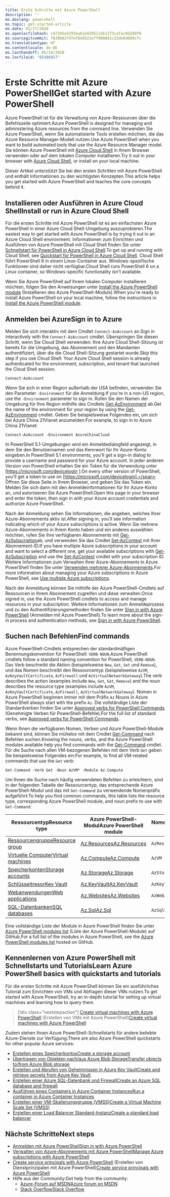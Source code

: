 ```yaml
---
title: Erste Schritte mit Azure PowerShell
description: ''
ms.devlang: powershell
ms.topic: get-started-article
ms.date: 01/17/2020
ms.openlocfilehash: c47395e4291ba61e929511db1273cafac9d289f0
ms.sourcegitcommit: 7839b82f47ef8dd522eff900081c22de0d089cfc
ms.translationtype: HT
ms.contentlocale: de-DE
ms.lasthandoff: 05/14/2020
ms.locfileid: "83386917"
---
```

# <a name="get-started-with-azure-powershell"></a><span data-ttu-id="78dcc-102">Erste Schritte mit Azure PowerShell</span><span class="sxs-lookup"><span data-stu-id="78dcc-102">Get started with Azure PowerShell</span></span>

<span data-ttu-id="78dcc-103">Azure PowerShell ist für die Verwaltung von Azure-Ressourcen über die Befehlszeile optimiert.</span><span class="sxs-lookup"><span data-stu-id="78dcc-103">Azure PowerShell is designed for managing and administering Azure resources from the command line.</span></span> <span data-ttu-id="78dcc-104">Verwenden Sie Azure PowerShell, wenn Sie automatisierte Tools erstellen möchten, die das Azure Resource Manager-Modell nutzen.</span><span class="sxs-lookup"><span data-stu-id="78dcc-104">Use Azure PowerShell when you want to build automated tools that use the Azure Resource Manager model.</span></span>
<span data-ttu-id="78dcc-105">Sie können Azure PowerShell mit [Azure Cloud Shell](/azure/cloud-shell/overview) in Ihrem Browser verwenden oder auf dem lokalen Computer installieren.</span><span class="sxs-lookup"><span data-stu-id="78dcc-105">Try it out in your browser with [Azure Cloud Shell](/azure/cloud-shell/overview), or install on your local machine.</span></span>

<span data-ttu-id="78dcc-106">Dieser Artikel unterstützt Sie bei den ersten Schritten mit Azure PowerShell und enthält Informationen zu den wichtigsten Konzepten.</span><span class="sxs-lookup"><span data-stu-id="78dcc-106">This article helps you get started with Azure PowerShell and teaches the core concepts behind it.</span></span>

## <a name="install-or-run-in-azure-cloud-shell"></a><span data-ttu-id="78dcc-107">Installieren oder Ausführen in Azure Cloud Shell</span><span class="sxs-lookup"><span data-stu-id="78dcc-107">Install or run in Azure Cloud Shell</span></span>

<span data-ttu-id="78dcc-108">Für die ersten Schritte mit Azure PowerShell ist es am einfachsten Azure PowerShell in einer Azure Cloud Shell-Umgebung auszuprobieren.</span><span class="sxs-lookup"><span data-stu-id="78dcc-108">The easiest way to get started with Azure PowerShell is by trying it out in an Azure Cloud Shell environment.</span></span>
<span data-ttu-id="78dcc-109">Informationen zum Einrichten und Ausführen von Azure PowerShell mit Cloud Shell finden Sie unter [Schnellstart für PowerShell in Azure Cloud Shell](/azure/cloud-shell/quickstart-powershell).</span><span class="sxs-lookup"><span data-stu-id="78dcc-109">To get up and running with Cloud Shell, see [Quickstart for PowerShell in Azure Cloud Shell](/azure/cloud-shell/quickstart-powershell).</span></span>
<span data-ttu-id="78dcc-110">Cloud Shell führt PowerShell 6 in einem Linux-Container aus. Windows-spezifische Funktionen sind daher nicht verfügbar.</span><span class="sxs-lookup"><span data-stu-id="78dcc-110">Cloud Shell runs PowerShell 6 on a Linux container, so Windows-specific functionality isn't available.</span></span>

<span data-ttu-id="78dcc-111">Wenn Sie Azure PowerShell auf Ihrem lokalen Computer installieren möchten, folgen Sie den Anweisungen unter [Install the Azure PowerShell module](install-az-ps.md) (Installieren des Azure PowerShell-Moduls).</span><span class="sxs-lookup"><span data-stu-id="78dcc-111">When you're ready to install Azure PowerShell on your local machine, follow the instructions in [Install the Azure PowerShell module](install-az-ps.md).</span></span>

## <a name="sign-in-to-azure"></a><span data-ttu-id="78dcc-112">Anmelden bei Azure</span><span class="sxs-lookup"><span data-stu-id="78dcc-112">Sign in to Azure</span></span>

<span data-ttu-id="78dcc-113">Melden Sie sich interaktiv mit dem Cmdlet `Connect-AzAccount` an.</span><span class="sxs-lookup"><span data-stu-id="78dcc-113">Sign in interactively with the `Connect-AzAccount` cmdlet.</span></span> <span data-ttu-id="78dcc-114">Überspringen Sie diesen Schritt, wenn Sie Cloud Shell verwenden: Ihre Azure Cloud Shell-Sitzung ist bereits für die Umgebung, das Abonnement und den Mandanten authentifiziert, über die die Cloud Shell-Sitzung gestartet wurde.</span><span class="sxs-lookup"><span data-stu-id="78dcc-114">Skip this step if you use Cloud Shell: Your Azure Cloud Shell session is already authenticated for the environment, subscription, and tenant that launched the Cloud Shell session.</span></span>

```azurepowershell-interactive
Connect-AzAccount
```

<span data-ttu-id="78dcc-115">Wenn Sie sich in einer Region außerhalb der USA befinden, verwenden Sie den Parameter `-Environment` für die Anmeldung.</span><span class="sxs-lookup"><span data-stu-id="78dcc-115">If you're in a non-US region, use the `-Environment` parameter to sign in.</span></span> <span data-ttu-id="78dcc-116">Rufen Sie den Namen der Umgebung für Ihre Region mithilfe des Cmdlets [Get-AzEnvironment](/powershell/module/Az.Accounts/Get-AzEnvironment) ab.</span><span class="sxs-lookup"><span data-stu-id="78dcc-116">Get the name of the environment for your region by using the [Get-AzEnvironment](/powershell/module/Az.Accounts/Get-AzEnvironment) cmdlet.</span></span> <span data-ttu-id="78dcc-117">Geben Sie beispielsweise Folgendes ein, um sich bei Azure China 21Vianet anzumelden:</span><span class="sxs-lookup"><span data-stu-id="78dcc-117">For example, to sign in to Azure China 21Vianet:</span></span>

```azurepowershell-interactive
Connect-AzAccount -Environment AzureChinaCloud
```

<span data-ttu-id="78dcc-118">In PowerShell 5.1-Umgebungen wird ein Anmeldedialogfeld angezeigt, in dem Sie den Benutzernamen und das Kennwort für Ihr Azure-Konto eingeben.</span><span class="sxs-lookup"><span data-stu-id="78dcc-118">In PowerShell 5.1 environments, you'll get a sign-in dialog to provide a username and password for your Azure account.</span></span> <span data-ttu-id="78dcc-119">In jeder anderen Version von PowerShell erhalten Sie ein Token für die Verwendung unter [https://microsoft.com/devicelogin ].</span><span class="sxs-lookup"><span data-stu-id="78dcc-119">On every other version of PowerShell, you'll get a token to use on [https://microsoft.com/devicelogin].</span></span>
<span data-ttu-id="78dcc-120">Öffnen Sie diese Seite in Ihrem Browser, und geben Sie das Token ein. Melden Sie sich dann mit den Anmeldeinformationen für Ihr Azure-Konto an, und autorisieren Sie Azure PowerShell.</span><span class="sxs-lookup"><span data-stu-id="78dcc-120">Open this page in your browser and enter the token, then sign in with your Azure account credentials and authorize Azure PowerShell.</span></span>

<span data-ttu-id="78dcc-121">Nach der Anmeldung sehen Sie Informationen, die angeben, welches Ihrer Azure-Abonnements aktiv ist.</span><span class="sxs-lookup"><span data-stu-id="78dcc-121">After signing in, you'll see information indicating which of your Azure subscriptions is active.</span></span> <span data-ttu-id="78dcc-122">Wenn Sie mehrere Azure-Abonnements in Ihrem Konto haben und ein anderes auswählen möchten, rufen Sie Ihre verfügbaren Abonnements mit [Get-AzSubscription](/powershell/module/az.accounts/get-azsubscription)ab, und verwenden Sie das Cmdlet [Set-AzContext](/powershell/module/az.accounts/set-azcontext) mit Ihrer Abonnement-ID.</span><span class="sxs-lookup"><span data-stu-id="78dcc-122">If you have multiple Azure subscriptions in your account and want to select a different one, get your available subscriptions with [Get-AzSubscription](/powershell/module/az.accounts/get-azsubscription) and use the [Set-AzContext](/powershell/module/az.accounts/set-azcontext) cmdlet with your subscription ID.</span></span>
<span data-ttu-id="78dcc-123">Weitere Informationen zum Verwalten Ihrer Azure-Abonnements in Azure PowerShell finden Sie unter [Verwenden mehrerer Azure-Abonnements](manage-subscriptions-azureps.md).</span><span class="sxs-lookup"><span data-stu-id="78dcc-123">For more information about managing your Azure subscriptions in Azure PowerShell, see [Use multiple Azure subscriptions](manage-subscriptions-azureps.md).</span></span>

<span data-ttu-id="78dcc-124">Nach der Anmeldung können Sie mithilfe der Azure PowerShell-Cmdlets auf Ressourcen in Ihrem Abonnement zugreifen und diese verwalten.</span><span class="sxs-lookup"><span data-stu-id="78dcc-124">Once signed in, use the Azure PowerShell cmdlets to access and manage resources in your subscription.</span></span> <span data-ttu-id="78dcc-125">Weitere Informationen zum Anmeldeprozess und zu den Authentifizierungsmethoden finden Sie unter [Sign in with Azure PowerShell](authenticate-azureps.md) (Anmelden mit Azure PowerShell).</span><span class="sxs-lookup"><span data-stu-id="78dcc-125">To learn more about the sign-in process and authentication methods, see [Sign in with Azure PowerShell](authenticate-azureps.md).</span></span>

## <a name="find-commands"></a><span data-ttu-id="78dcc-126">Suchen nach Befehlen</span><span class="sxs-lookup"><span data-stu-id="78dcc-126">Find commands</span></span>

<span data-ttu-id="78dcc-127">Azure PowerShell-Cmdlets entsprechen der standardmäßigen Benennungskonvention für PowerShell: `VERB-NOUN`.</span><span class="sxs-lookup"><span data-stu-id="78dcc-127">Azure PowerShell cmdlets follow a standard naming convention for PowerShell, `VERB-NOUN`.</span></span> <span data-ttu-id="78dcc-128">Das Verb beschreibt die Aktion (beispielsweise `New`, `Get`, `Set` und `Remove`), und das Nomen beschreibt den Ressourcentyp (beispielsweise `AzVM`, `AzKeyVaultCertificate`, `AzFirewall` und `AzVirtualNetworkGateway`).</span><span class="sxs-lookup"><span data-stu-id="78dcc-128">The verb describes the action (examples include `New`, `Get`, `Set`, `Remove`) and the noun describes the resource type (examples include `AzVM`, `AzKeyVaultCertificate`, `AzFirewall`, `AzVirtualNetworkGateway`).</span></span> <span data-ttu-id="78dcc-129">Nomen in Azure PowerShell beginnen immer mit dem Präfix `Az`.</span><span class="sxs-lookup"><span data-stu-id="78dcc-129">Nouns in Azure PowerShell always start with the prefix `Az`.</span></span> <span data-ttu-id="78dcc-130">Die vollständige Liste der Standardverben finden Sie unter [Approved verbs for PowerShell Commands](/powershell/scripting/developer/cmdlet/approved-verbs-for-windows-powershell-commands) (Genehmigte Verben für PowerShell-Befehle).</span><span class="sxs-lookup"><span data-stu-id="78dcc-130">For the full list of standard verbs, see [Approved verbs for PowerShell Commands](/powershell/scripting/developer/cmdlet/approved-verbs-for-windows-powershell-commands).</span></span>

<span data-ttu-id="78dcc-131">Wenn Ihnen die verfügbaren Nomen, Verben und Azure PowerShell-Module bekannt sind, können Sie mühelos mit dem Cmdlet [Get-Command](/powershell/module/microsoft.powershell.core/get-command) nach Befehlen suchen.</span><span class="sxs-lookup"><span data-stu-id="78dcc-131">Knowing the nouns, verbs, and the Azure PowerShell modules available help you find commands with the [Get-Command](/powershell/module/microsoft.powershell.core/get-command) cmdlet.</span></span> <span data-ttu-id="78dcc-132">Für die Suche nach allen VM-bezogenen Befehlen mit dem Verb `Get` geben Sie beispielsweise Folgendes ein:</span><span class="sxs-lookup"><span data-stu-id="78dcc-132">For example, to find all VM-related commands that use the `Get` verb:</span></span>

```powershell-interactive
Get-Command -Verb Get -Noun AzVM* -Module Az.Compute
```

<span data-ttu-id="78dcc-133">Um Ihnen die Suche nach häufig verwendeten Befehlen zu erleichtern, sind in der folgenden Tabelle der Ressourcentyp, das entsprechende Azure PowerShell-Modul und das mit `Get-Command` zu verwendende Nomenpräfix aufgeführt:</span><span class="sxs-lookup"><span data-stu-id="78dcc-133">To help you find common commands, this table lists the resource type, corresponding Azure PowerShell module, and noun prefix to use with `Get-Command`:</span></span>

| <span data-ttu-id="78dcc-134">Ressourcentyp</span><span class="sxs-lookup"><span data-stu-id="78dcc-134">Resource type</span></span> | <span data-ttu-id="78dcc-135">Azure PowerShell-Modul</span><span class="sxs-lookup"><span data-stu-id="78dcc-135">Azure PowerShell module</span></span> | <span data-ttu-id="78dcc-136">Nomenpräfix</span><span class="sxs-lookup"><span data-stu-id="78dcc-136">Noun prefix</span></span> |
|---------------|-------------------------|----------------|
| [<span data-ttu-id="78dcc-137">Ressourcengruppe</span><span class="sxs-lookup"><span data-stu-id="78dcc-137">Resource group</span></span>](/azure/azure-resource-manager/resource-group-overview) | [<span data-ttu-id="78dcc-138">Az.Resources</span><span class="sxs-lookup"><span data-stu-id="78dcc-138">Az.Resources</span></span>](/powershell/module/az.resources#resources) | `AzResourceGroup` |
| [<span data-ttu-id="78dcc-139">Virtuelle Computer</span><span class="sxs-lookup"><span data-stu-id="78dcc-139">Virtual machines</span></span>](/azure/virtual-machines) | [<span data-ttu-id="78dcc-140">Az.Compute</span><span class="sxs-lookup"><span data-stu-id="78dcc-140">Az.Compute</span></span>](/powershell/module/az.compute#virtual_machines) | `AzVM` |
| [<span data-ttu-id="78dcc-141">Speicherkonten</span><span class="sxs-lookup"><span data-stu-id="78dcc-141">Storage accounts</span></span>](/azure/storage/common/storage-introduction) | [<span data-ttu-id="78dcc-142">Az.Storage</span><span class="sxs-lookup"><span data-stu-id="78dcc-142">Az.Storage</span></span>](/powershell/module/az.storage/) | `AzStorageAccount` |
| [<span data-ttu-id="78dcc-143">Schlüsseltresor</span><span class="sxs-lookup"><span data-stu-id="78dcc-143">Key Vault</span></span>](/azure/key-vault/key-vault-whatis) | [<span data-ttu-id="78dcc-144">Az.KeyVault</span><span class="sxs-lookup"><span data-stu-id="78dcc-144">Az.KeyVault</span></span>](/powershell/module/az.keyvault) | `AzKeyVault` |
| [<span data-ttu-id="78dcc-145">Webanwendungen</span><span class="sxs-lookup"><span data-stu-id="78dcc-145">Web applications</span></span>](/azure/app-service) | [<span data-ttu-id="78dcc-146">Az.Websites</span><span class="sxs-lookup"><span data-stu-id="78dcc-146">Az.Websites</span></span>](/powershell/module/az.websites) | `AzWebApp` |
| [<span data-ttu-id="78dcc-147">SQL-Datenbanken</span><span class="sxs-lookup"><span data-stu-id="78dcc-147">SQL databases</span></span>](/azure/sql-database) | [<span data-ttu-id="78dcc-148">Az.Sql</span><span class="sxs-lookup"><span data-stu-id="78dcc-148">Az.Sql</span></span>](/powershell/module/az.sql) | `AzSqlDatabase` |

<span data-ttu-id="78dcc-149">Eine vollständige Liste der Module in Azure PowerShell finden Sie unter [Azure PowerShell modules list](https://github.com/Azure/azure-powershell/blob/master/documentation/azure-powershell-modules.md) (Liste der Azure PowerShell-Module) auf GitHub.</span><span class="sxs-lookup"><span data-stu-id="78dcc-149">For a full list of the modules in Azure PowerShell, see the [Azure PowerShell modules list](https://github.com/Azure/azure-powershell/blob/master/documentation/azure-powershell-modules.md) hosted on GitHub.</span></span>

## <a name="learn-azure-powershell-basics-with-quickstarts-and-tutorials"></a><span data-ttu-id="78dcc-150">Kennenlernen von Azure PowerShell mit Schnellstarts und Tutorials</span><span class="sxs-lookup"><span data-stu-id="78dcc-150">Learn Azure PowerShell basics with quickstarts and tutorials</span></span>

<span data-ttu-id="78dcc-151">Für die ersten Schritte mit Azure PowerShell können Sie ein ausführliches Tutorial zum Einrichten von VMs und Abfragen dieser VMs nutzen.</span><span class="sxs-lookup"><span data-stu-id="78dcc-151">To get started with Azure PowerShell, try an in-depth tutorial for setting up virtual machines and learning how to query them.</span></span>

> [!div class="nextstepaction"]
> <span data-ttu-id="78dcc-152">[Create virtual machines with Azure PowerShell](azureps-vm-tutorial.yml) (Erstellen von VMs mit Azure PowerShell)</span><span class="sxs-lookup"><span data-stu-id="78dcc-152">[Create virtual machines with Azure PowerShell](azureps-vm-tutorial.yml)</span></span>

<span data-ttu-id="78dcc-153">Zudem stehen Ihnen Azure PowerShell-Schnellstarts für andere beliebte Azure-Dienste zur Verfügung:</span><span class="sxs-lookup"><span data-stu-id="78dcc-153">There are also Azure PowerShell quickstarts for other popular Azure services:</span></span>

* [<span data-ttu-id="78dcc-154">Erstellen eines Speicherkontos</span><span class="sxs-lookup"><span data-stu-id="78dcc-154">Create a storage account</span></span>](/azure/storage/common/storage-quickstart-create-account?tabs=azure-powershell)
* [<span data-ttu-id="78dcc-155">Übertragen von Objekten nach/aus Azure Blob Storage</span><span class="sxs-lookup"><span data-stu-id="78dcc-155">Transfer objects to/from Azure Blob storage</span></span>](/azure/storage/blobs/storage-quickstart-blobs-powershell)
* [<span data-ttu-id="78dcc-156">Erstellen und Abrufen von Geheimnissen in Azure Key Vault</span><span class="sxs-lookup"><span data-stu-id="78dcc-156">Create and retrieve secrets from Azure Key Vault</span></span>](/azure/key-vault/quick-create-powershell)
* [<span data-ttu-id="78dcc-157">Erstellen einer Azure SQL-Datenbank und Firewall</span><span class="sxs-lookup"><span data-stu-id="78dcc-157">Create an Azure SQL database and firewall</span></span>](/azure/sql-database/scripts/sql-database-create-and-configure-database-powershell)
* [<span data-ttu-id="78dcc-158">Ausführen eines Containers in Azure Container Instances</span><span class="sxs-lookup"><span data-stu-id="78dcc-158">Run a container in Azure Container Instances</span></span>](/azure/container-instances/container-instances-quickstart-powershell)
* [<span data-ttu-id="78dcc-159">Erstellen einer VM-Skalierungsgruppe (VMSS)</span><span class="sxs-lookup"><span data-stu-id="78dcc-159">Create a Virtual Machine Scale Set (VMSS)</span></span>](/azure/virtual-machine-scale-sets/quick-create-powershell)
* [<span data-ttu-id="78dcc-160">Erstellen einer Load Balancer Standard-Instanz</span><span class="sxs-lookup"><span data-stu-id="78dcc-160">Create a standard load balancer</span></span>](/azure/load-balancer/quickstart-create-standard-load-balancer-powershell)

## <a name="next-steps"></a><span data-ttu-id="78dcc-161">Nächste Schritte</span><span class="sxs-lookup"><span data-stu-id="78dcc-161">Next steps</span></span>

* [<span data-ttu-id="78dcc-162">Anmelden mit Azure PowerShell</span><span class="sxs-lookup"><span data-stu-id="78dcc-162">Sign in with Azure PowerShell</span></span>](authenticate-azureps.md)
* [<span data-ttu-id="78dcc-163">Verwalten von Azure-Abonnements mit Azure PowerShell</span><span class="sxs-lookup"><span data-stu-id="78dcc-163">Manage Azure subscriptions with Azure PowerShell</span></span>](manage-subscriptions-azureps.md)
* <span data-ttu-id="78dcc-164">[Create service principals with Azure PowerShell](create-azure-service-principal-azureps.md) (Erstellen von Dienstprinzipalen mit Azure PowerShell)</span><span class="sxs-lookup"><span data-stu-id="78dcc-164">[Create service principals with Azure PowerShell](create-azure-service-principal-azureps.md)</span></span>
* <span data-ttu-id="78dcc-165">Hilfe aus der Community:</span><span class="sxs-lookup"><span data-stu-id="78dcc-165">Get help from the community:</span></span>
  * [<span data-ttu-id="78dcc-166">Azure-Forum auf MSDN</span><span class="sxs-lookup"><span data-stu-id="78dcc-166">Azure forum on MSDN</span></span>](https://go.microsoft.com/fwlink/p/?LinkId=320212)
  * [<span data-ttu-id="78dcc-167">Stack Overflow</span><span class="sxs-lookup"><span data-stu-id="78dcc-167">Stack Overflow</span></span>](https://go.microsoft.com/fwlink/?LinkId=320213)
